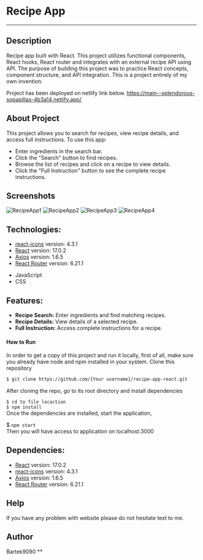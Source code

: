 # Recipe App

-------------------------
## Description
Recipe app built with React. This project utilizes functional components, React hooks, React router
and integrates with an external recipe API using API. The purpose of building this project was 
to practice React concepts, component structure, and API integration.
This is a project entirely of my own invention.

Project has been deployed on netlify link below.
https://main--splendorous-sopapillas-4b3a14.netlify.app/
 
## About Project 
This project allows you to search for recipes, view recipe details, and access full instructions. To use this app:

- Enter ingredients in the search bar.
- Click the "Search" button to find recipes.
- Browse the list of recipes and click on a recipe to view details.
- Click the "Full Instruction" button to see the complete recipe instructions.

## Screenshots

![RecipeApp1](https://github.com/Bartek9090/recip-book-react/assets/80546803/7fb88994-79a1-45e7-9a40-01694bccb1b8)
![RecipeApp2](https://github.com/Bartek9090/recip-book-react/assets/80546803/53d0ee52-a6cb-4dfa-9d55-ab9fcd632ea3)
![RecipeApp3](https://github.com/Bartek9090/recip-book-react/assets/80546803/450c9c1e-4afa-40fd-b3cc-fea7c6013a2c)
![RecipeApp4](https://github.com/Bartek9090/recip-book-react/assets/80546803/bef152b7-0e39-486a-86f1-5e216fed80b2)


## Technologies:
* [react-icons](https://react-icons.github.io/react-icons/) version: 4.3.1
* [React](https://reactjs.org/) version: 17.0.2
* [Axios](https://axios-http.com/) version: 1.6.5
* [React Router](https://reactrouter.com/) version: 6.21.1
- JavaScript
- CSS

## Features:
- **Recipe Search:** Enter ingredients and find matching recipes.
- **Recipe Details:** View details of a selected recipe.
- **Full Instruction:** Access complete instructions for a recipe.


#### How to Run
In order to get a copy of this project and run it locally, first of all, make sure you already have node and npm installed in your system.
Clone this repository

```bash
$ git clone https://github.com/{Your username}/recipe-app-react.git
```
After cloning the repo, go to its root directory and install dependencies

`$ cd to file locaction` </br>
`$ npm install` </br>
Once the dependencies are installed, start the application,

$ `npm start`</br>
Then you will have access to application on localhost:3000

## Dependencies:
* [React](https://reactjs.org/) version: 17.0.2
* [react-icons](https://react-icons.github.io/react-icons/) version: 4.3.1
* [Axios](https://axios-http.com/) version: 1.6.5
* [React Router](https://reactrouter.com/) version: 6.21.1


## Help
If you have any problem with website please do not hesitate text to me.

## Author
Bartek9090 
**
